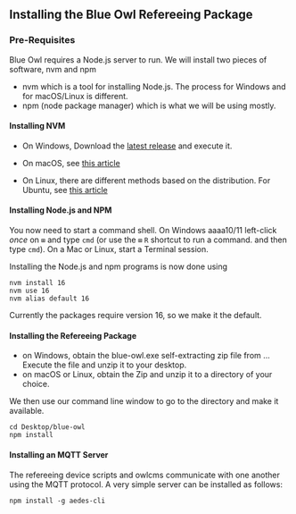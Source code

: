 ## Installing the Blue Owl Refereeing Package

### Pre-Requisites

Blue Owl requires a Node.js server to run.  We will install two pieces of software, nvm and npm

- nvm  which is a tool for installing Node.js.  The process for Windows and for macOS/Linux is different.
- npm (node package manager) which is what we will be using mostly.

#### Installing NVM

- On Windows, Download the [latest release](https://github.com/coreybutler/nvm-windows/releases/latest/download/nvm-setup.exe) and execute it.
- On macOS, see [this article](https://collabnix.com/how-to-install-and-configure-nvm-on-mac-os/)

- On Linux, there are different methods based on the distribution. For Ubuntu, see [this article](https://tecadmin.net/how-to-install-nvm-on-ubuntu-20-04/)

#### Installing Node.js and NPM

You now need to start a command shell.  On Windows aaaa10/11 left-click *once* on `⊞` and type `cmd` (or use the  `⊞` `R` shortcut to run a command. and then type `cmd`). On a Mac or Linux, start a Terminal session.

Installing the Node.js and npm programs is now done using

```
nvm install 16
nvm use 16
nvm alias default 16
```

 Currently the packages require version 16, so we make it the default.

#### Installing the Refereeing Package

- on Windows, obtain the blue-owl.exe self-extracting zip file from ...  Execute the file and unzip it to your desktop.
- on macOS or Linux, obtain the Zip and unzip it to a directory of your choice.

We then use our command line window to go to the directory and make it available.

```
cd Desktop/blue-owl
npm install
```

#### Installing an MQTT Server

The refereeing  device scripts and owlcms communicate with one another using the MQTT protocol.  A very simple server can be installed as follows:

```
npm install -g aedes-cli
```

